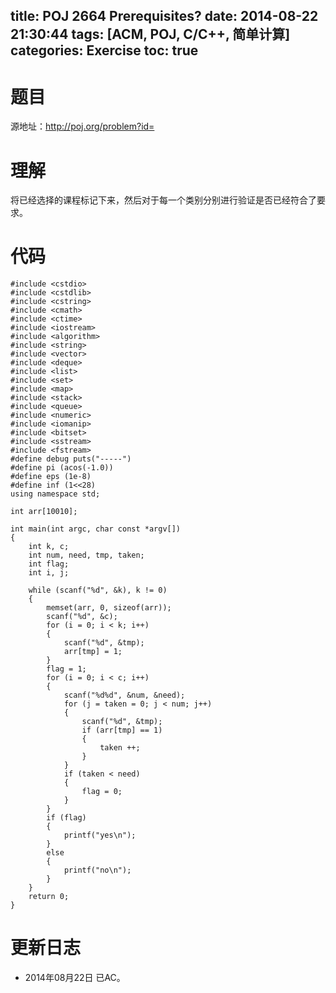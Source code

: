 title: POJ 2664 Prerequisites?
date: 2014-08-22 21:30:44
tags: [ACM, POJ, C/C++, 简单计算]
categories: Exercise
toc: true
---
# 题目
源地址：http://poj.org/problem?id=

# 理解
将已经选择的课程标记下来，然后对于每一个类别分别进行验证是否已经符合了要求。

<!-- more -->

# 代码
```
#include <cstdio>
#include <cstdlib>
#include <cstring>
#include <cmath>
#include <ctime>
#include <iostream>
#include <algorithm>
#include <string>
#include <vector>
#include <deque>
#include <list>
#include <set>
#include <map>
#include <stack>
#include <queue>
#include <numeric>
#include <iomanip>
#include <bitset>
#include <sstream>
#include <fstream>
#define debug puts("-----")
#define pi (acos(-1.0))
#define eps (1e-8)
#define inf (1<<28)
using namespace std;

int arr[10010];

int main(int argc, char const *argv[])
{
    int k, c;
    int num, need, tmp, taken;
    int flag;
    int i, j;

    while (scanf("%d", &k), k != 0)
    {
        memset(arr, 0, sizeof(arr));
        scanf("%d", &c);
        for (i = 0; i < k; i++)
        {
            scanf("%d", &tmp);
            arr[tmp] = 1;
        }
        flag = 1;
        for (i = 0; i < c; i++)
        {
            scanf("%d%d", &num, &need);
            for (j = taken = 0; j < num; j++)
            {
                scanf("%d", &tmp);
                if (arr[tmp] == 1)
                {
                    taken ++;
                }
            }
            if (taken < need)
            {
                flag = 0;
            }
        }
        if (flag)
        {
            printf("yes\n");
        }
        else
        {
            printf("no\n");
        }
    }
    return 0;
}
```

# 更新日志
- 2014年08月22日 已AC。